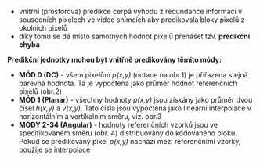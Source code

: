 ﻿* vnitřní (prostorová) predikce čerpá výhodu z redundance informací v sousedních pixelech ve video snímcích aby predikovala bloky pixelů z okolních pixelů
* díky tomu se dá místo samotných hodnot pixelů přenášet tzv. **predikční chyba**

**Predikční jednotky mohou být vnitřně predikovány těmito módy:**

* __MÓD 0 (DC)__ - všem pixelům *p(x,y)* (notace na obr.1) je přiřazena stejná barevná hodnota. Ta je vypočtena jako průměr hodnot referenčních pixelů (obr.2)
* __MÓD 1 (Planar)__ - všechny hodnoty *p(x,y)* jsou získány jako průměr dvou čísel *h(x,y)* a *v(x,y)*. Tato čísla jsou vypočtena jako lineární interpolace v horizontálním a vertikalním směru, viz. obr.3
* __MÓDY 2-34 (Angular)__ - hodnoty referenčních vzorků jsou ve specifikovaném směru (obr. 4) distribuovány do kódovaného bloku. Pokud se predikovaný pixel *p(x,y)* nachází mezi referenčními vzorky, použije se interpolace